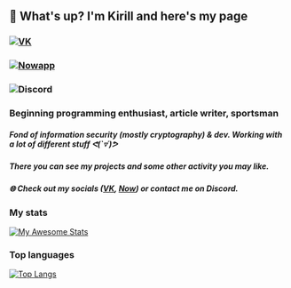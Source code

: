 ## 👋 What's up? I'm Kirill and here's my page
### [![VK](https://img.shields.io/badge/-VK-303030?style=for-the-badge&logo=VK&logoColor=6E85D3)](https://vk.com/based_on64)
### [![Nowapp](https://img.shields.io/badge/-Now-303030?style=for-the-badge&logo=wearos&logoColor=F9F6EE)](https://nowapp.me/based_on64)
### ![Discord](https://img.shields.io/badge/-Kyakov%237913-303030?style=for-the-badge&logo=discord&logoColor=6E85D3)
### Beginning programming enthusiast, article writer, sportsman
##### Fond of information security (mostly cryptography) & dev. Working with a lot of different stuff ᕙ(`▿´)ᕗ
##### There you can see my projects and some other activity you may like️.
##### 🌐 Check out my socials ([VK](https://vk.com/based_on64), [Now](https://nowapp.me/based_on64)) or contact me on Discord.
###
### My stats
[![My Awesome Stats](https://awesome-github-stats.azurewebsites.net/user-stats/kyakovZzz?cardType=github&theme=react&Background=162343)](https://git.io/awesome-stats-card)
### Top languages
[![Top Langs](https://github-readme-stats.vercel.app/api/top-langs/?username=kyakovZzz&layout=compact&theme=react&Background=1623433)](https://github.com/anuraghazra/github-readme-stats)

